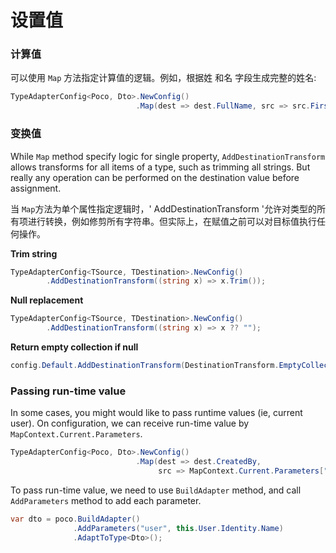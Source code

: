 # 设置值

### 计算值

可以使用 `Map` 方法指定计算值的逻辑。例如，根据姓 和名 字段生成完整的姓名:

```csharp
TypeAdapterConfig<Poco, Dto>.NewConfig()
                            .Map(dest => dest.FullName, src => src.FirstName + " " + src.LastName);
```

### 变换值

While `Map` method specify logic for single property, `AddDestinationTransform` allows transforms for all items of a type, such as trimming all strings. But really any operation can be performed on the destination value before assignment.

当 `Map`方法为单个属性指定逻辑时，' AddDestinationTransform '允许对类型的所有项进行转换，例如修剪所有字符串。但实际上，在赋值之前可以对目标值执行任何操作。

**Trim string**

```csharp
TypeAdapterConfig<TSource, TDestination>.NewConfig()
        .AddDestinationTransform((string x) => x.Trim());
```

**Null replacement**
```csharp
TypeAdapterConfig<TSource, TDestination>.NewConfig()
        .AddDestinationTransform((string x) => x ?? "");
```

**Return empty collection if null**
```csharp
config.Default.AddDestinationTransform(DestinationTransform.EmptyCollectionIfNull);
```

### Passing run-time value

In some cases, you might would like to pass runtime values (ie, current user). On configuration, we can receive run-time value by `MapContext.Current.Parameters`.

```csharp
TypeAdapterConfig<Poco, Dto>.NewConfig()
                            .Map(dest => dest.CreatedBy,
                                 src => MapContext.Current.Parameters["user"]);
```

To pass run-time value, we need to use `BuildAdapter` method, and call `AddParameters` method to add each parameter.

```csharp
var dto = poco.BuildAdapter()
              .AddParameters("user", this.User.Identity.Name)
              .AdaptToType<Dto>();
```